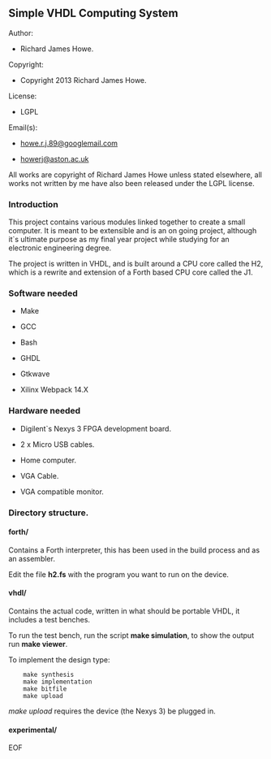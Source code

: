 ## Simple VHDL Computing System

Author:             

* Richard James Howe.

Copyright:          

* Copyright 2013 Richard James Howe.

License:            

* LGPL

Email(s):              

* howe.r.j.89@googlemail.com

* howerj@aston.ac.uk

All works are copyright of Richard James Howe unless stated elsewhere, all
works not written by me have also been released under the LGPL license.

### Introduction

This project contains various modules linked together to create a small
computer. It is meant to be extensible and is an on going project,
although it\`s ultimate purpose as my final year project while studying
for an electronic engineering degree.

The project is written in VHDL, and is built around a CPU core called
the H2, which is a rewrite and extension of a Forth based CPU core called
the J1.

### Software needed

* Make

* GCC

* Bash

* GHDL

* Gtkwave

* Xilinx Webpack 14.X

### Hardware needed

* Digilent\`s Nexys 3 FPGA development board.

* 2 x Micro USB cables.

* Home computer.

* VGA Cable.

* VGA compatible monitor.

### Directory structure.

#### forth/  

Contains a Forth interpreter, this has been used in the build process
and as an assembler.

Edit the file **h2.fs** with the program you want to run on the device.

#### vhdl/

Contains the actual code, written in what should be portable VHDL,
it includes a test benches.

To run the test bench, run the script **make simulation**, to show
the output run **make viewer**.

To implement the design type:

~~~
    make synthesis
    make implementation
    make bitfile
    make upload

~~~

*make upload* requires the device (the Nexys 3) be plugged in.

#### experimental/

EOF
